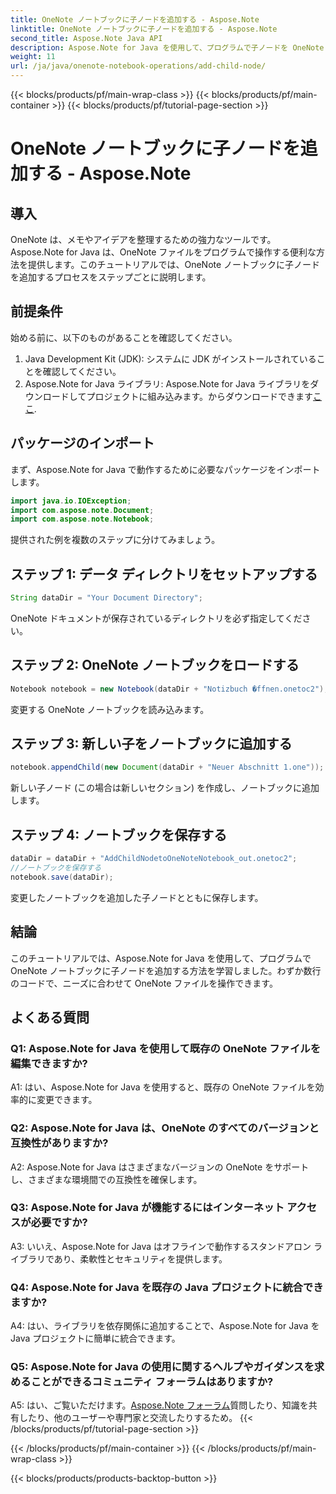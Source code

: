 ```yaml
---
title: OneNote ノートブックに子ノードを追加する - Aspose.Note
linktitle: OneNote ノートブックに子ノードを追加する - Aspose.Note
second_title: Aspose.Note Java API
description: Aspose.Note for Java を使用して、プログラムで子ノードを OneNote ノートブックに追加する方法を学習します。メモの整理を簡単に改善します。
weight: 11
url: /ja/java/onenote-notebook-operations/add-child-node/
---
```


{{< blocks/products/pf/main-wrap-class >}}
{{< blocks/products/pf/main-container >}}
{{< blocks/products/pf/tutorial-page-section >}}

# OneNote ノートブックに子ノードを追加する - Aspose.Note

## 導入

OneNote は、メモやアイデアを整理するための強力なツールです。 Aspose.Note for Java は、OneNote ファイルをプログラムで操作する便利な方法を提供します。このチュートリアルでは、OneNote ノートブックに子ノードを追加するプロセスをステップごとに説明します。

## 前提条件

始める前に、以下のものがあることを確認してください。

1. Java Development Kit (JDK): システムに JDK がインストールされていることを確認してください。
2.  Aspose.Note for Java ライブラリ: Aspose.Note for Java ライブラリをダウンロードしてプロジェクトに組み込みます。からダウンロードできます[ここ](https://releases.aspose.com/note/java/).

## パッケージのインポート

まず、Aspose.Note for Java で動作するために必要なパッケージをインポートします。

```java
import java.io.IOException;
import com.aspose.note.Document;
import com.aspose.note.Notebook;
```

提供された例を複数のステップに分けてみましょう。

## ステップ 1: データ ディレクトリをセットアップする

```java
String dataDir = "Your Document Directory";
```

OneNote ドキュメントが保存されているディレクトリを必ず指定してください。

## ステップ 2: OneNote ノートブックをロードする

```java
Notebook notebook = new Notebook(dataDir + "Notizbuch �ffnen.onetoc2");
```

変更する OneNote ノートブックを読み込みます。

## ステップ 3: 新しい子をノートブックに追加する

```java
notebook.appendChild(new Document(dataDir + "Neuer Abschnitt 1.one"));
```

新しい子ノード (この場合は新しいセクション) を作成し、ノートブックに追加します。

## ステップ 4: ノートブックを保存する

```java
dataDir = dataDir + "AddChildNodetoOneNoteNotebook_out.onetoc2";
//ノートブックを保存する
notebook.save(dataDir);
```

変更したノートブックを追加した子ノードとともに保存します。

## 結論

このチュートリアルでは、Aspose.Note for Java を使用して、プログラムで OneNote ノートブックに子ノードを追加する方法を学習しました。わずか数行のコードで、ニーズに合わせて OneNote ファイルを操作できます。

## よくある質問

### Q1: Aspose.Note for Java を使用して既存の OneNote ファイルを編集できますか?

A1: はい、Aspose.Note for Java を使用すると、既存の OneNote ファイルを効率的に変更できます。

### Q2: Aspose.Note for Java は、OneNote のすべてのバージョンと互換性がありますか?

A2: Aspose.Note for Java はさまざまなバージョンの OneNote をサポートし、さまざまな環境間での互換性を確保します。

### Q3: Aspose.Note for Java が機能するにはインターネット アクセスが必要ですか?

A3: いいえ、Aspose.Note for Java はオフラインで動作するスタンドアロン ライブラリであり、柔軟性とセキュリティを提供します。

### Q4: Aspose.Note for Java を既存の Java プロジェクトに統合できますか?

A4: はい、ライブラリを依存関係に追加することで、Aspose.Note for Java を Java プロジェクトに簡単に統合できます。

### Q5: Aspose.Note for Java の使用に関するヘルプやガイダンスを求めることができるコミュニティ フォーラムはありますか?

 A5: はい、ご覧いただけます。[Aspose.Note フォーラム](https://forum.aspose.com/c/note/28)質問したり、知識を共有したり、他のユーザーや専門家と交流したりするため。
{{< /blocks/products/pf/tutorial-page-section >}}

{{< /blocks/products/pf/main-container >}}
{{< /blocks/products/pf/main-wrap-class >}}

{{< blocks/products/products-backtop-button >}}
